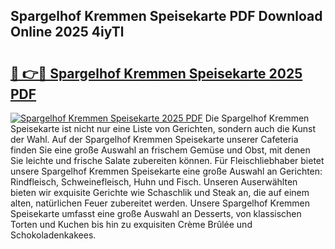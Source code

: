 ## Spargelhof Kremmen Speisekarte PDF Download Online 2025 4iyTl

# <h2><a href="http://gc99etf.nevu.top/?p=Spargelhof+Kremmen+Speisekarte">🔗 👉🔴 Spargelhof Kremmen Speisekarte 2025 PDF</a></h2>

[![Spargelhof Kremmen Speisekarte 2025 PDF](https://i.imgur.com/dBaPXMq.png)](http://gc99etf.nevu.top/?p=Spargelhof+Kremmen+Speisekarte)
Die Spargelhof Kremmen Speisekarte ist nicht nur eine Liste von Gerichten, sondern auch die Kunst der Wahl. Auf der Spargelhof Kremmen Speisekarte unserer Cafeteria finden Sie eine große Auswahl an frischem Gemüse und Obst, mit denen Sie leichte und frische Salate zubereiten können. Für Fleischliebhaber bietet unsere Spargelhof Kremmen Speisekarte eine große Auswahl an Gerichten: Rindfleisch, Schweinefleisch, Huhn und Fisch. Unseren Auserwählten bieten wir exquisite Gerichte wie Schaschlik und Steak an, die auf einem alten, natürlichen Feuer zubereitet werden. Unsere Spargelhof Kremmen Speisekarte umfasst eine große Auswahl an Desserts, von klassischen Torten und Kuchen bis hin zu exquisiten Crème Brûlée und Schokoladenkakees.

